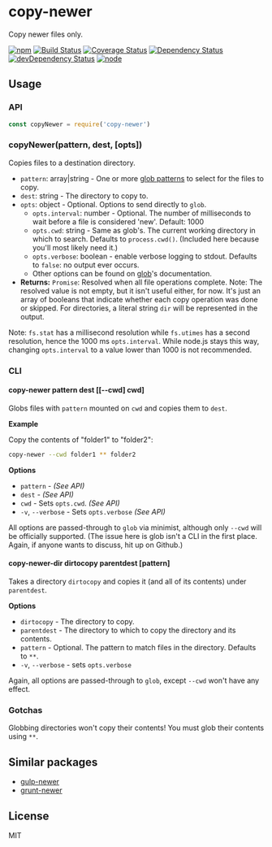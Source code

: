 # copy-newer

Copy newer files only.

[![npm](https://img.shields.io/npm/v/copy-newer.svg?style=flat-square)](https://www.npmjs.com/package/copy-newer)
[![Build Status](https://img.shields.io/travis/seangenabe/copy-newer/master.svg?style=flat-square)](https://travis-ci.org/seangenabe/copy-newer)
[![Coverage Status](https://img.shields.io/coveralls/seangenabe/copy-newer/master.svg?style=flat-square)](https://coveralls.io/github/seangenabe/copy-newer?branch=master)
[![Dependency Status](https://img.shields.io/david/seangenabe/copy-newer.svg?style=flat-square)](https://david-dm.org/seangenabe/copy-newer)
[![devDependency Status](https://img.shields.io/david/dev/seangenabe/copy-newer.svg?style=flat-square)](https://david-dm.org/seangenabe/copy-newer#info=devDependencies)
[![node](https://img.shields.io/node/v/copy-newer.svg?style=flat-square)](https://nodejs.org/en/download/)

## Usage

### API

```javascript
const copyNewer = require('copy-newer')
```

### copyNewer(pattern, dest, [opts])

Copies files to a destination directory.

* `pattern`: array|string - One or more [glob patterns](https://github.com/isaacs/minimatch#usage) to select for the files to copy.
* `dest`: string - The directory to copy to.
* `opts`: object - Optional. Options to send directly to `glob`.
  * `opts.interval`: number - Optional. The number of milliseconds to wait before a file is considered 'new'. Default: 1000
  * `opts.cwd`: string - Same as glob's. The current working directory in which to search. Defaults to `process.cwd()`. (Included here because you'll most likely need it.)
  * `opts.verbose`: boolean - enable verbose logging to stdout. Defaults to `false`: no output ever occurs.
  * Other options can be found on [glob](https://github.com/isaacs/minimatch)'s documentation.
* **Returns:** `Promise`: Resolved when all file operations complete.
  Note: The resolved value is not empty, but it isn't useful either, for now. It's just an array of booleans that indicate whether each copy operation was done or skipped. For directories, a literal string `dir` will be represented in the output.

Note: `fs.stat` has a millisecond resolution while `fs.utimes` has a second resolution, hence the 1000 ms `opts.interval`. While node.js stays this way, changing `opts.interval` to a value lower than 1000 is not recommended.

### CLI

#### copy-newer pattern dest [[--cwd] cwd]

Globs files with `pattern` mounted on `cwd` and copies them to `dest`.

**Example**

Copy the contents of "folder1" to "folder2":
```bash
copy-newer --cwd folder1 ** folder2
```

**Options**
* `pattern` - _(See API)_
* `dest` - _(See API)_
* `cwd` - Sets `opts.cwd`. _(See API)_
* `-v`, `--verbose` - Sets `opts.verbose` _(See API)_

All options are passed-through to `glob` via minimist, although only `--cwd` will be officially supported. (The issue here is glob isn't a CLI in the first place. Again, if anyone wants to discuss, hit up on Github.)

#### copy-newer-dir dirtocopy parentdest [pattern]

Takes a directory `dirtocopy` and copies it (and all of its contents) under `parentdest`.

**Options**
* `dirtocopy` - The directory to copy.
* `parentdest` - The directory to which to copy the directory and its contents.
* `pattern` - Optional. The pattern to match files in the directory. Defaults to `**`.
* `-v`, `--verbose` - sets `opts.verbose`

Again, all options are passed-through to `glob`, except `--cwd` won't have any effect.

### Gotchas

Globbing directories won't copy their contents! You must glob their contents using `**`.

## Similar packages

* [gulp-newer](https://www.npmjs.com/package/gulp-newer)
* [grunt-newer](https://www.npmjs.com/package/grunt-newer)

## License

MIT
